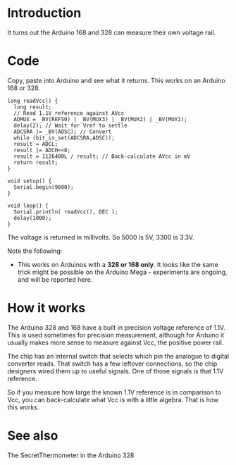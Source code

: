 # Introduction #

It turns out the Arduino 168 and 328 can measure their own voltage rail.

# Code #

Copy, paste into Arduino and see what it returns. This works on an Arduino 168 or 328.

```
long readVcc() {
  long result;
  // Read 1.1V reference against AVcc
  ADMUX = _BV(REFS0) | _BV(MUX3) | _BV(MUX2) | _BV(MUX1);
  delay(2); // Wait for Vref to settle
  ADCSRA |= _BV(ADSC); // Convert
  while (bit_is_set(ADCSRA,ADSC));
  result = ADCL;
  result |= ADCH<<8;
  result = 1126400L / result; // Back-calculate AVcc in mV
  return result;
}

void setup() {
  Serial.begin(9600);
}

void loop() {
  Serial.println( readVcc(), DEC );
  delay(1000);
}
```

The voltage is returned in millivolts. So 5000 is 5V, 3300 is 3.3V.

Note the following:
  * This works on Arduinos with a **328 or 168 only**. It looks like the same trick might be possible on the Arduino Mega - experiments are ongoing, and will be reported here.

# How it works #

The Arduino 328 and 168 have a built in precision voltage reference of 1.1V. This is used sometimes for precision measurement, although for Arduino it usually makes more sense to measure against Vcc, the positive power rail.

The chip has an internal switch that selects which pin the analogue to digital converter reads. That switch has a few leftover connections, so the chip designers wired them up to useful signals. One of those signals is that 1.1V reference.

So if you measure how large the known 1.1V reference is in comparison to Vcc, you can back-calculate what Vcc is with a little algebra. That is how this works.

# See also #
The SecretThermometer in the Arduino 328